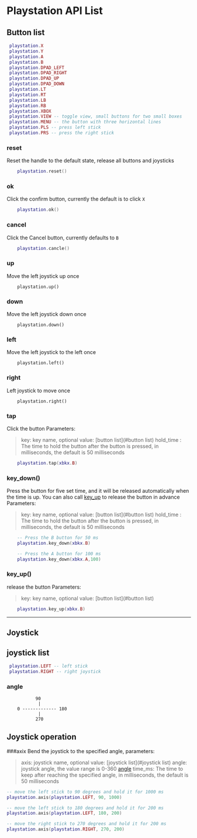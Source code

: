 # Playstation API List

## Button list
````lua
 playstation.X
 playstation.Y
 playstation.A
 playstation.B
 playstation.DPAD_LEFT
 playstation.DPAD_RIGHT
 playstation.DPAD_UP
 playstation.DPAD_DOWN
 playstation.LT
 playstation.RT
 playstation.LB
 playstation.RB
 playstation.XBOX
 playstation.VIEW -- toggle view, small buttons for two small boxes
 playstation.MENU -- the button with three horizontal lines
 playstation.PLS -- press left stick
 playstation.PRS -- press the right stick
````


### reset
Reset the handle to the default state, release all buttons and joysticks
````lua
    playstation.reset()
````

### ok
Click the confirm button, currently the default is to click `X`
````lua
    playstation.ok()
````
### cancel
Click the Cancel button, currently defaults to `B`
````lua
    playstation.cancle()
````
### up
Move the left joystick up once
````
    playstation.up()
````
### down
Move the left joystick down once
````
    playstation.down()
````
### left
Move the left joystick to the left once
````
    playstation.left()
````
### right
Left joystick to move once
````
    playstation.right()
````

### tap
Click the button
Parameters:
> key: key name, optional value: [button list](#button list)
> hold_time : The time to hold the button after the button is pressed, in milliseconds, the default is 50 milliseconds
````lua
    playstation.tap(xbkx.B)
````

### key_down()
Press the button for five set time, and it will be released automatically when the time is up. You can also call [key_up](#key_up) to release the button in advance
Parameters:
> key: key name, optional value: [button list](#button list)
> hold_time : The time to hold the button after the button is pressed, in milliseconds, the default is 50 milliseconds
````lua
    -- Press the B button for 50 ms
    playstation.key_down(xbkx.B)

    -- Press the A button for 100 ms
    playstation.key_down(xbkx.A,100)
````

### key_up()
release the button
Parameters:
> key: key name, optional value: [button list](#button list)
````lua
    playstation.key_up(xbkx.B)
````

--------------------------------------------
## Joystick

## joystick list
````lua
 playstation.LEFT -- left stick
 playstation.RIGHT -- right joystick

````
### angle
````
           90
            |
    0 ------------- 180
            |
           270
````

## Joystick operation
###axix
Bend the joystick to the specified angle, parameters:
> axis: joystick name, optional value: [joystick list](#joystick list)
> angle: joystick angle, the value range is 0-360 [angle](#angle)
> time_ms: The time to keep after reaching the specified angle, in milliseconds, the default is 50 milliseconds

````lua
-- move the left stick to 90 degrees and hold it for 1000 ms
playstation.axis(playstation.LEFT, 90, 1000)

-- move the left stick to 180 degrees and hold it for 200 ms
playstation.axis(playstation.LEFT, 180, 200)

-- move the right stick to 270 degrees and hold it for 200 ms
playstation.axis(playstation.RIGHT, 270, 200)

````